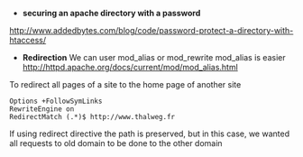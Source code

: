 * **securing an apache directory with a password**   

http://www.addedbytes.com/blog/code/password-protect-a-directory-with-htaccess/


* **Redirection**
We can user mod_alias or mod_rewrite 
mod_alias is easier 
http://httpd.apache.org/docs/current/mod/mod_alias.html

To redirect all pages of a site to the home page of another site
```
Options +FollowSymLinks
RewriteEngine on
RedirectMatch (.*)$ http://www.thalweg.fr
```
If using redirect directive the path is preserved, but in this case, we wanted all requests to old domain to be done to the other domain